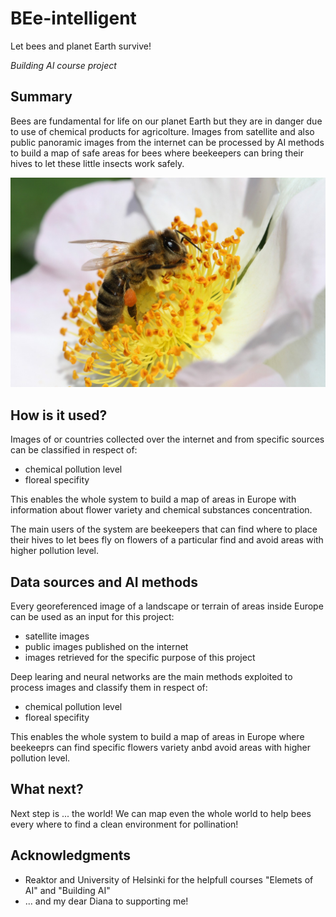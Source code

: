 <!-- This is the markdown template for the final project of the Building AI course, 
created by Reaktor Innovations and University of Helsinki. 
Copy the template, paste it to your GitHub README and edit! -->

# BEe-intelligent
Let bees and planet Earth survive!

*Building AI course project*

## Summary

Bees are fundamental for life on our planet Earth but they are in danger due to use of chemical products for agricolture.
Images from satellite and also public panoramic images from the internet can be processed by AI methods to build a map of safe areas for bees where beekeepers can bring their hives to let these little insects work safely.

![Bee_on_flower](bee-4271910_1280.jpg)

<!-- 
## Background

Which problems does your idea solve? How common or frequent is this problem? What is your personal motivation? Why is this topic important or interesting?

This is how you make a list, if you need one:
* problem 1
* problem 2
* etc.
-->

## How is it used?

Images of or countries collected over the internet and from specific sources can be classified in respect of:
* chemical pollution level
* floreal specifity

This enables the whole system to build a map of areas in Europe with information about flower variety and chemical substances concentration.

The main users of the system are beekeepers that can find where to place their hives to let bees fly on flowers of a particular find and avoid areas with higher pollution level.


## Data sources and AI methods
Every georeferenced image of a landscape or terrain of areas inside Europe can be used as an input for this project:
* satellite images
* public images published on the internet
* images retrieved for the specific purpose of this project

Deep learing and neural networks are the main methods exploited to process images and classify them in respect of:
* chemical pollution level
* floreal specifity

This enables the whole system to build a map of areas in Europe where beekeeprs can find specific flowers variety anbd avoid areas with higher pollution level.

<!--

## Challenges

What does your project _not_ solve? Which limitations and ethical considerations should be taken into account when deploying a solution like this?

-->


## What next?

Next step is ... the world! We can map even the whole world to help bees every where to find a clean environment for pollination!


## Acknowledgments

* Reaktor and University of Helsinki for the helpfull courses "Elemets of AI" and "Building AI" 
* ... and my dear Diana to supporting me! 
